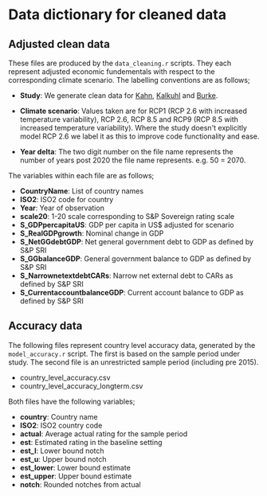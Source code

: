 # Data dictionary for cleaned data

## Adjusted clean data

These files are produced by the `data_cleaning.r` scripts. They each represent adjusted economic fundementals with respect to the corresponding climate scenario. The labelling conventions are as follows;

* **Study**: We generate clean data for [Kahn](https://www.sciencedirect.com/science/article/pii/S0140988321004898?casa_token=n_5qQd13CXwAAAAA:Bg79FyBmBoTqpSmTqrd6mLEPJbuXcI6KNuWAEJ8WVQhuMZrTM2cAk61kvEJpov_wcLlp60mcTbQ), [Kalkuhl](https://www.sciencedirect.com/science/article/pii/S0095069620300838) and [Burke](https://www.nature.com/articles/nature15725).

* **Climate scenario**: Values taken are for RCP1 (RCP 2.6 with increased temperature variability), RCP 2.6, RCP 8.5 and RCP9 (RCP 8.5 with increased temperature variability). Where the study doesn't explicitly model RCP 2.6 we label it as this to improve code functionality and ease.

* **Year delta**: The two digit number on the file name represents the number of years post 2020 the file name represents. e.g. 50 = 2070.

The variables within each file are as follows;
* **CountryName**: List of country names
* **ISO2**: ISO2 code for country
* **Year**: Year of observation
* **scale20**: 1-20 scale corresponding to S&P Sovereign rating scale
* **S_GDPpercapitaUS**: GDP per capita in US$ adjusted for scenario
* **S_RealGDPgrowth**: Nominal change in GDP
* **S_NetGGdebtGDP**: Net general government debt to GDP as defined by S&P SRI
* **S_GGbalanceGDP**: General government balance to GDP as defined by S&P SRI
* **S_NarrownetextdebtCARs**: Narrow net external debt to CARs as defined by S&P SRI
* **S_CurrentaccountbalanceGDP**: Current account balance to GDP as defined by S&P SRI

## Accuracy data

The following files represent country level accuracy data, generated by the `model_accuracy.r` script. The first is based on the sample period under study. The second file is an unrestricted sample period (including pre 2015).
* country_level_accuracy.csv
* country_level_accuracy_longterm.csv

Both files have the following variables;
* **country**: Country name
* **ISO2**: ISO2 country code
* **actual**: Average actual rating for the sample period
* **est**: Estimated rating in the baseline setting
* **est_l**: Lower bound notch
* **est_u**: Upper bound notch
* **est_lower**: Lower bound estimate
* **est_upper**: Upper bound estimate
* **notch**: Rounded notches from actual
